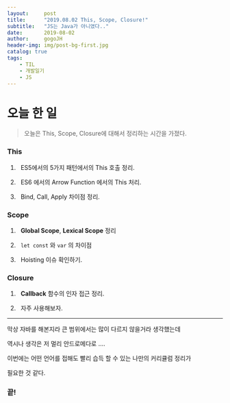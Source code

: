 ```yaml
---
layout:     post
title:      "2019.08.02 This, Scope, Closure!"
subtitle:   "JS는 Java가 아니였다.."
date:       2019-08-02
author:     gogoJH
header-img: img/post-bg-first.jpg
catalog: true
tags:
    - TIL
    - 개발일기
    - JS
---
```



# 오늘 한 일
> 오늘은 This, Scope, Closure에 대해서 정리하는 시간을 가졌다.

### This

1.  &nbsp; ES5에서의 5가지 패턴에서의 This 호출 정리.


2.  &nbsp; ES6 에서의 Arrow Function 에서의 This 처리.


3. &nbsp; Bind, Call, Apply 차이점 정리.


### Scope

1. &nbsp; **Global Scope**, **Lexical Scope** 정리


2. &nbsp; `let const` 와 `var` 의 차이점


3. &nbsp; Hoisting 이슈 확인하기.


### Closure

1. &nbsp; **Callback** 함수의 인자 접근 정리.


2. &nbsp;  자주 사용해보자. 

---
막상 자바를 해본지라 큰 범위에서는 많이 다르지 않을거라 생각했는데


역시나 생각은 저 멀리 안드로메다로 .... 


이번에는 어떤 언어를 접해도 빨리 습득 할 수 있는 나만의 커리큘럼 정리가


필요한 것 같다.

### 끝!
<!--stackedit_data:
eyJoaXN0b3J5IjpbNTM1OTUzNDk4XX0=
-->